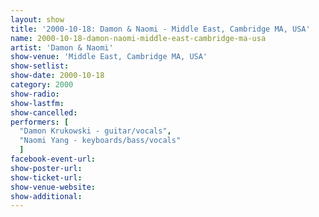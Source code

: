 ```yaml
---
layout: show
title: '2000-10-18: Damon & Naomi - Middle East, Cambridge MA, USA'
name: 2000-10-18-damon-naomi-middle-east-cambridge-ma-usa
artist: 'Damon & Naomi'
show-venue: 'Middle East, Cambridge MA, USA'
show-setlist: 
show-date: 2000-10-18
category: 2000
show-radio: 
show-lastfm: 
show-cancelled: 
performers: [
  "Damon Krukowski - guitar/vocals",
  "Naomi Yang - keyboards/bass/vocals"
  ]
facebook-event-url: 
show-poster-url: 
show-ticket-url: 
show-venue-website: 
show-additional: 
---
```


